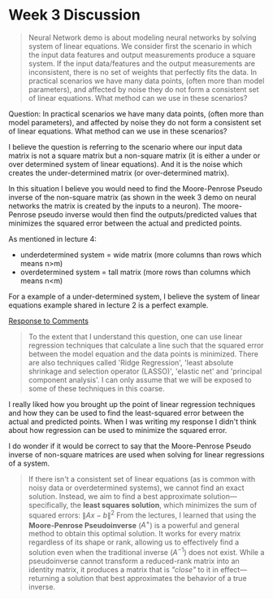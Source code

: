 # Week 3 Discussion

> Neural Network demo is about modeling neural networks by solving system of linear equations. We consider first the scenario in which the input data features and output measurements produce a square system. If the input data/features and the output measurements are inconsistent, there is no set of weights that perfectly fits the data. In practical scenarios we have many data points, (often more than model parameters), and affected by noise they do not form a consistent set of linear equations. What method can we use in these scenarios?

Question: In practical scenarios we have many data points, (often more than model parameters), and affected by noise they do not form a consistent set of linear equations. What method can we use in these scenarios?

I believe the question is referring to the scenario where our input data matrix is not a square matrix but a non-square matrix (it is either a under or over determined system of linear equations). And it is the noise which creates the under-determined matrix (or over-determined matrix).

In this situation I believe you would need to find the Moore-Penrose Pseudo inverse of the non-square matrix (as shown in the week 3 demo on neural networks the matrix is created by the inputs to a neuron). The moore-Penrose pseudo inverse would then find the outputs/predicted values that minimizes the squared error between the actual and predicted points. 

As mentioned in lecture 4:

* underdetermined system = wide matrix (more columns than rows which means n>m)
* overdetermined system = tall matrix (more rows than columns which means n<m)

For a example of a under-determined system, I believe the system of linear equations example shared in lecture 2 is a perfect example. 

<ins> Response to Comments </ins>

> To the extent that I understand this question, one can use linear regression techniques that calculate a line such that the squared error between the model equation and the data points is minimized.  There are also techniques called 'Ridge Regression', 'least absolute shrinkage and selection operator (LASSO)', 'elastic net' and 'principal component analysis'.  I can only assume that we will be exposed to some of these techniques in this coarse.

I really liked how you brought up the point of linear regression techniques and how they can be used to find the least-squared error between the actual and predicted points. When I was writing my response I didn't think about how regression can be used to minimize the squared error.

I do wonder if it would be correct to say that the Moore-Penrose Pseudo inverse of non-square matrices are used when solving for linear regressions of a system.

> If there isn't a consistent set of linear equations (as is common with noisy data or overdetermined systems), we cannot find an exact solution. Instead, we aim to find a best approximate solution—specifically, the **least squares solution**, which minimizes the sum of squared errors: $\|Ax - b\|^2$
> From the lectures, I learned that using the **Moore-Penrose Pseudoinverse** ($A^+$) is a powerful and general method to obtain this optimal solution. It works for every matrix regardless of its shape or rank, allowing us to effectively find a solution even when the traditional inverse ($A^{-1}$) does not exist.
> While a pseudoinverse cannot transform a reduced-rank matrix into an identity matrix, it produces a matrix that is *"close"* to it in effect—returning a solution that best approximates the behavior of a true inverse.

